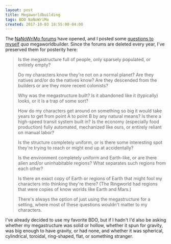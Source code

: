 ```yaml
---
layout: post
title: Megaworldbuilding
tags: BDO NaNoWriMo
created: 2017-10-03 18:55:00-04:00
---
```

The [NaNoWriMo forums](https://nanowrimo.org/forums) have opened, and I posted some [questions to myself](https://nanowrimo.org/forums/worldbuilding/threads/415528) *qua* megaworldbuilder.  Since the forums are deleted every year, I've preserved them for posterity here:

>Is the megastructure full of people, only sparsely populated, or entirely empty?
>
>Do my characters know they're not on a normal planet?   Are they natives and/or do the natives know?  Are they descended from the builders or are they more recent colonists?
>
>Why was the megastructure built?  Is it abandoned like it (typically) looks, or it is a trap of some sort?
>
>How do my characters get around on something so big it would take years to get from point A to point B by any natural means?  Is there a high-speed transit system built in?  Is the economy (especially food production) fully automated, mechanized like ours, or entirely reliant on manual labor?
>
>Is the structure completely uniform, or is there some interesting spot they're trying to reach or might end up at accidentally? 
>
>Is the environment completely uniform and Earth-like, or are there alien and/or uninhabitable regions?  What separates such regions from each other?
>
>Is there an exact copy of Earth or regions of Earth that might fool my characters into thinking they're there?  (The Ringworld had regions that were copies of know worlds like Earth and Mars.)
>
>There's always the option of just using the megastructure for a setting, where most of these questions wouldn't matter to my characters.

I've already decided to use my favorite BDO, but if I hadn't I'd also be asking whether my megastructure was solid or hollow, whether it spun for gravity, was big enough to have gravity, or had none, and whether it was spherical, cylindrical, toroidal, ring-shaped, flat, or something stranger.
